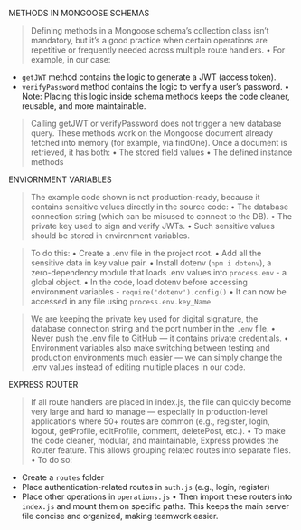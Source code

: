 METHODS IN MONGOOSE SCHEMAS

> Defining methods in a Mongoose schema’s collection class isn’t mandatory, but it’s a good practice when certain operations are repetitive or frequently needed across multiple route handlers.
 • For example, in our case:
  - `getJWT` method contains the logic to generate a JWT (access token).
  - `verifyPassword` method contains the logic to verify a user’s password.
  • Note: Placing this logic inside schema methods keeps the code cleaner, reusable, and more maintainable.

> Calling getJWT or verifyPassword does not trigger a new database query. These methods work on the Mongoose document already fetched into memory (for example, via findOne). Once a document is retrieved, it has both:
  • The stored field values
  • The defined instance methods


ENVIORNMENT VARIABLES

> The example code shown is not production-ready, because it contains sensitive values directly in the source code:
  • The database connection string (which can be misused to connect to the DB).
  • The private key used to sign and verify JWTs.
  • Such sensitive values should be stored in environment variables.

> To do this:
   • Create a .env file in the project root.
   • Add all the sensitive data in key value pair.
   • Install dotenv (`npm i dotenv`), a zero-dependency module that loads .env values into `process.env` - a global object.
   • In the code, load dotenv before accessing environment variables - `require('dotenv').config()`
   • It can now be accessed in any file using `process.env.key_Name`


> We are keeping the private key used for digital signature, the database connection string and the port number in the `.env` file.
  • Never push the .env file to GitHub — it contains private credentials.
  • Environment variables also make switching between testing and production environments much easier — we can simply change the .env values instead of editing multiple places in our code.
  


EXPRESS ROUTER

> If all route handlers are placed in index.js, the file can quickly become very large and hard to manage — especially in production-level applications where 50+ routes are common (e.g., register, login, logout, getProfile, editProfile, comment, deletePost, etc.).
  • To make the code cleaner, modular, and maintainable, Express provides the Router feature. This allows grouping related routes into separate files.
  • To do so:
   - Create a `routes` folder
   - Place authentication-related routes in `auth.js` (e.g., login, register)
   - Place other operations in `operations.js`
  • Then import these routers into `index.js` and mount them on specific paths. This keeps the main server file concise and organized, making teamwork easier.